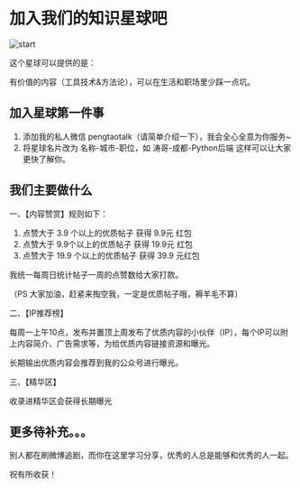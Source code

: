 # 加入我们的知识星球吧

![start](http://cdn.defcoding.com/B8D8FAF3-99B5-44C9-879E-3F5FCE6D6160.png)

这个星球可以提供的是：

有价值的内容（工具技术&方法论），可以在生活和职场里少踩一点坑。

## 加入星球第一件事

1. 添加我的私人微信 pengtaotalk（请简单介绍一下），我会全心全意为你服务~
2. 将星球名片改为 名称-城市-职位，如 涛哥-成都-Python后端 这样可以让大家更快了解你。

## 我们主要做什么

一、【内容赞赏】规则如下：

1. 点赞大于 3.9 个以上的优质帖子 获得 9.9元 红包
2. 点赞大于 9.9个以上的优质帖子 获得 19.9元 红包
3. 点赞大于 19.9 个以上的优质帖子 获得 39.9 元红包

我统一每周日统计帖子一周的点赞数给大家打款。

（PS 大家加油，赶紧来掏空我，一定是优质帖子哦，褥羊毛不算）

二、【IP推荐榜】

每周一上午10点，发布并置顶上周发布了优质内容的小伙伴（IP），每个IP可以附上内容简介、广告需求等，为给优质内容链接资源和曝光。

长期输出优质内容会推荐到我的公众号进行曝光。

三、【精华区】

收录进精华区会获得长期曝光

更多待补充。。。
----------

别人都在刷微博追剧，而你在这里学习分享，优秀的人总是能够和优秀的人一起。

祝有所收获！

